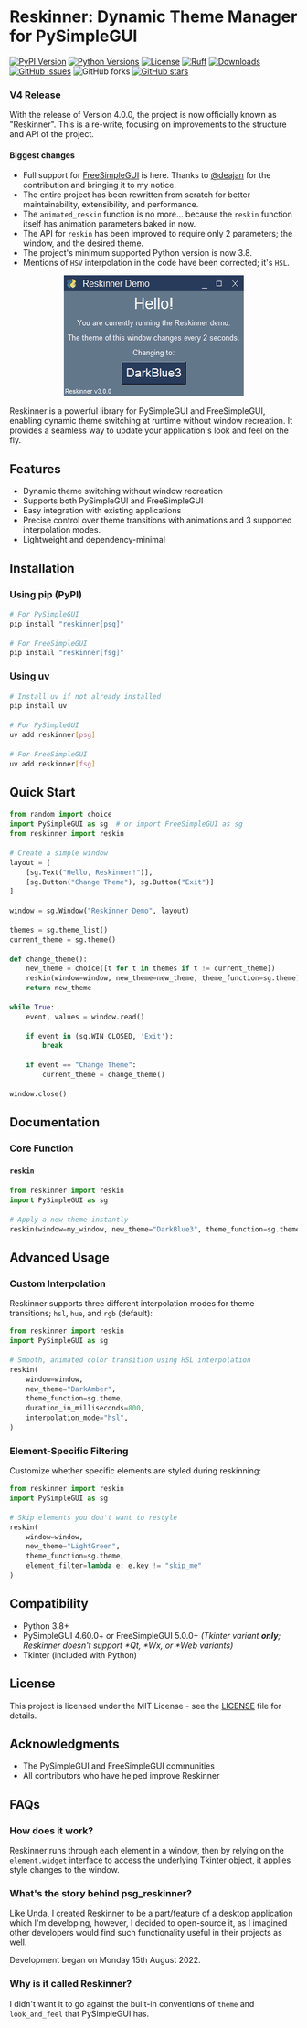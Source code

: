 # Reskinner: Dynamic Theme Manager for PySimpleGUI

[![PyPI Version](https://img.shields.io/pypi/v/reskinner?style=flat-square)](https://pypi.org/project/reskinner/)
[![Python Versions](https://img.shields.io/pypi/pyversions/reskinner?style=flat-square&logo=python)](https://pypi.org/project/reskinner/)
[![License](https://img.shields.io/pypi/l/reskinner?style=flat-square)](https://opensource.org/licenses/MIT)
[![Ruff](https://img.shields.io/endpoint?url=https://raw.githubusercontent.com/astral-sh/ruff/main/assets/badge/v2.json)](https://github.com/astral-sh/ruff)
[![Downloads](https://static.pepy.tech/personalized-badge/psg-reskinner?period=total&units=international_system&left_color=grey&right_color=yellowgreen&left_text=downloads)](https://pepy.tech/project/psg-reskinner)
[![GitHub issues](https://img.shields.io/github/issues/definite-d/psg_reskinner)](https://github.com/definite-d/psg_reskinner/issues)
![GitHub forks](https://img.shields.io/github/forks/definite-d/psg_reskinner?logo=github&style=flat)
[![GitHub stars](https://img.shields.io/github/stars/definite-d/psg_reskinner)](https://github.com/definite-d/psg_reskinner/stargazers)


### V4 Release
With the release of Version 4.0.0, the project is now officially known as "Reskinner". This is a re-write, focusing on 
improvements to the structure and API of the project.

#### Biggest changes
- Full support for [FreeSimpleGUI](https://github.com/spyoungtech/FreeSimpleGUI) is here. Thanks to [@deajan](https://github.com/deajan) for the contribution and bringing it to my notice.
- The entire project has been rewritten from scratch for better maintainability, extensibility, and performance.
- The `animated_reskin` function is no more... because the `reskin` function itself has animation parameters baked in now.
- The API for `reskin` has been improved to require only 2 parameters; the window, and the desired theme.
- The project's minimum supported Python version is now 3.8.
- Mentions of `HSV` interpolation in the code have been corrected; it's `HSL`.

<p align="center">
  <img src="https://github.com/definite-d/psg_reskinner/blob/main/res/demo.gif" alt="Reskinner Demo">
</p>

Reskinner is a powerful library for PySimpleGUI and FreeSimpleGUI, enabling dynamic theme switching at runtime without window recreation. It provides a seamless way to update your application's look and feel on the fly.

## Features

- Dynamic theme switching without window recreation
- Supports both PySimpleGUI and FreeSimpleGUI
- Easy integration with existing applications
- Precise control over theme transitions with animations and 3 supported interpolation modes.
- Lightweight and dependency-minimal

## Installation

### Using pip (PyPI)

```bash
# For PySimpleGUI
pip install "reskinner[psg]"

# For FreeSimpleGUI
pip install "reskinner[fsg]"
```

### Using uv

```bash
# Install uv if not already installed
pip install uv

# For PySimpleGUI
uv add reskinner[psg]

# For FreeSimpleGUI
uv add reskinner[fsg]
```

## Quick Start

```python
from random import choice
import PySimpleGUI as sg  # or import FreeSimpleGUI as sg
from reskinner import reskin

# Create a simple window
layout = [
    [sg.Text("Hello, Reskinner!")],
    [sg.Button("Change Theme"), sg.Button("Exit")]
]

window = sg.Window("Reskinner Demo", layout)

themes = sg.theme_list()
current_theme = sg.theme()

def change_theme():
    new_theme = choice([t for t in themes if t != current_theme])
    reskin(window=window, new_theme=new_theme, theme_function=sg.theme)
    return new_theme

while True:
    event, values = window.read()
    
    if event in (sg.WIN_CLOSED, 'Exit'):
        break
        
    if event == "Change Theme":
        current_theme = change_theme()

window.close()
```

## Documentation

### Core Function

#### `reskin`
```python
from reskinner import reskin
import PySimpleGUI as sg

# Apply a new theme instantly
reskin(window=my_window, new_theme="DarkBlue3", theme_function=sg.theme)
```

## Advanced Usage

### Custom Interpolation

Reskinner supports three different interpolation modes for theme transitions; `hsl`, `hue`, and `rgb` (default):

```python
from reskinner import reskin
import PySimpleGUI as sg

# Smooth, animated color transition using HSL interpolation
reskin(
    window=window,
    new_theme="DarkAmber",
    theme_function=sg.theme,
    duration_in_milliseconds=800,
    interpolation_mode="hsl",
)
```

### Element-Specific Filtering

Customize whether specific elements are styled during reskinning:

```python
from reskinner import reskin
import PySimpleGUI as sg

# Skip elements you don't want to restyle
reskin(
    window=window,
    new_theme="LightGreen",
    theme_function=sg.theme,
    element_filter=lambda e: e.key != "skip_me"
)
```


## Compatibility

- Python 3.8+
- PySimpleGUI 4.60.0+ or FreeSimpleGUI 5.0.0+ *(Tkinter variant __only__; Reskinner doesn't support \*Qt, \*Wx, or \*Web variants)*
- Tkinter (included with Python)

## License

This project is licensed under the MIT License - see the [LICENSE](LICENSE) file for details.

## Acknowledgments

- The PySimpleGUI and FreeSimpleGUI communities
- All contributors who have helped improve Reskinner

## FAQs
### How does it work?

Reskinner runs through each element in a window, then by relying on the `element.widget`
interface to access the underlying Tkinter object, it applies style changes to the window.

### What's the story behind psg_reskinner?

Like [Unda](https://github.com/definite-d/unda), I created Reskinner to be a part/feature of a desktop application which
I'm developing, however, I decided to open-source it, as I imagined other developers would find such functionality
useful in their projects as well.

Development began on Monday 15th August 2022.

### Why is it called Reskinner?

I didn't want it to go against the built-in conventions of `theme` and `look_and_feel` that PySimpleGUI has.
